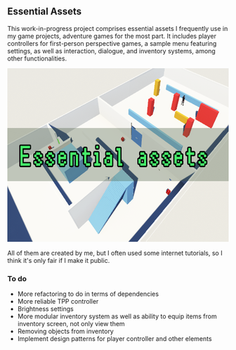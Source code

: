 ## Essential Assets

This work-in-progress project comprises essential assets I frequently use in my game projects, adventure games for the most part. It includes player controllers for first-person perspective games, a sample menu featuring settings, as well as interaction, dialogue, and inventory systems, among other functionalities.


</div>

<div align='center'>

<img src="https://github.com/Aspsyxia/essential-assets/blob/db750f8b62d9cfa18e5c02cc46696cda57804d57/banner.png" style="width:594px;height:395px;">

</div>

All of them are created by me, but I often used some internet tutorials, so I think it's only fair if I make it public.

### To do

- More refactoring to do in terms of dependencies
- More reliable TPP controller
- Brightness settings
- More modular inventory system as well as ability to equip items from inventory screen, not only view them
- Removing objects from inventory
- Implement design patterns for player controller and other elements
